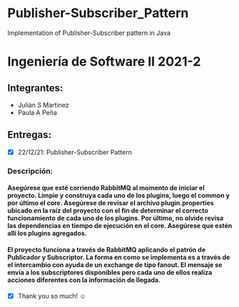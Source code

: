 # Publisher-Subscriber_Pattern
Implementation of Publisher-Subscriber pattern in Java
# Ingeniería de Software II 2021-2

## Integrantes:
* Julián S Martinez
* Paula A Peña

## Entregas:
- [x] 22/12/21: Publisher-Subscriber Pattern

### Descripción:

#### Asegúrese que esté corriendo RabbitMQ al momento de iniciar el proyecto. Limpie y construya cada uno de los plugins, luego el common y por último el core. Asegúrese de revisar el archivo plugin.properties ubicado en la raíz del proyecto con el fin de determinar el correcto funcionamiento de cada uno de los plugins. Por último, no olvide revisa las dependencias en tiempo de ejecución en el core. Asegúrese que estén allí los plugins agregados.

#### El proyecto funciona a través de RabbitMQ aplicando el patrón de Publicador y Subscriptor. La forma en como se implementa es a través de el intercambio con ayuda de un exchange de tipo fanout. El mensaje se envía a los subscriptores disponibles pero cada uno de ellos realiza acciones diferentes con la información de llegada.

- [x] Thank you so much! :relaxed:
